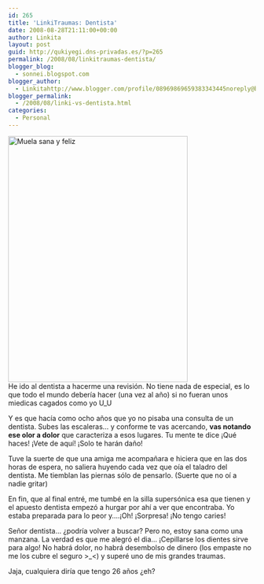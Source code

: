 ```yaml
---
id: 265
title: 'LinkiTraumas: Dentista'
date: 2008-08-28T21:11:00+00:00
author: Linkita
layout: post
guid: http://qukiyegi.dns-privadas.es/?p=265
permalink: /2008/08/linkitraumas-dentista/
blogger_blog:
  - sonnei.blogspot.com
blogger_author:
  - Linkitahttp://www.blogger.com/profile/08969869659383343445noreply@blogger.com
blogger_permalink:
  - /2008/08/linki-vs-dentista.html
categories:
  - Personal
---
```

[<img src="http://farm4.static.flickr.com/3209/2805404807_9be8d1796b.jpg" alt="Muela sana y feliz" width="365" height="500" />](http://www.flickr.com/photos/linkita/2805404807/ "Muela sana y feliz by Linkita, on Flickr")  
He ido al dentista a hacerme una revisión. No tiene nada de especial, es lo que todo el mundo debería hacer (una vez al año) si no fueran unos miedicas cagados como yo U_U

Y es que hacía como ocho años que yo no pisaba una consulta de un dentista. Subes las escaleras&#8230; y conforme te vas acercando, <span style="font-weight: bold;">vas notando ese olor a dolor</span> que caracteriza a esos lugares. Tu mente te dice ¡Qué haces! ¡Vete de aquí! ¡Solo te harán daño!

Tuve la suerte de que una amiga me acompañara e hiciera que en las dos horas de espera, no saliera huyendo cada vez que oía el taladro del dentista. Me tiemblan las piernas sólo de pensarlo. (Suerte que no oí a nadie gritar)

En fin, que al final entré, me tumbé en la silla supersónica esa que tienen y el apuesto dentista empezó a hurgar por ahí a ver que encontraba. Yo estaba preparada para lo peor y&#8230;.¡Oh! ¡Sorpresa! ¡No tengo caries!

Señor dentista&#8230; ¿podría volver a buscar? Pero no, estoy sana como una manzana. La verdad es que me alegró el dia&#8230; ¡Cepillarse los dientes sirve para algo! No habrá dolor, no habrá desembolso de dinero (los empaste no me los cubre el seguro >_<) y superé uno de mis grandes traumas.

Jaja, cualquiera diría que tengo 26 años ¿eh?